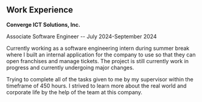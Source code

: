 ## Work Experience

**Converge ICT Solutions, Inc.**

Associate Software Engineer -- July 2024-September 2024

Currently working as a software engineering intern during summer
break where I built an internal application for the company to
use so that they can open franchises and manage tickets. The
project is still currently work in progress and currently
undergoing major changes.

Trying to complete all of the tasks given to me by my supervisor
within the timeframe of 450 hours. I strived to learn more about
the real world and corporate life by the help of the team at this
company.
